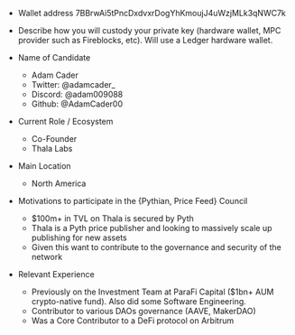 - Wallet address
7BBrwAi5tPncDxdvxrDogYhKmoujJ4uWzjMLk3qNWC7k

- Describe how you will custody your private key (hardware wallet, MPC provider such as Fireblocks, etc).
Will use a Ledger hardware wallet. 

- Name of Candidate
  - Adam Cader
  - Twitter: @adamcader_
  - Discord: @adam009088
  - Github: @AdamCader00

- Current Role / Ecosystem
  - Co-Founder
  - Thala Labs

- Main Location
  - North America

- Motivations to participate in the {Pythian, Price Feed} Council
  - $100m+ in TVL on Thala is secured by Pyth
  - Thala is a Pyth price publisher and looking to massively scale up publishing for new assets
  - Given this want to contribute to the governance and security of the network

- Relevant Experience
  - Previously on the Investment Team at ParaFi Capital ($1bn+ AUM crypto-native fund). Also did some Software Engineering. 
  - Contributor to various DAOs governance (AAVE, MakerDAO)
  - Was a Core Contributor to a DeFi protocol on Arbitrum

